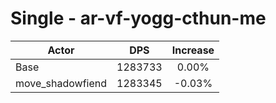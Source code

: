 # Single - ar-vf-yogg-cthun-me
| Actor | DPS | Increase |
|---|:---:|:---:|
|Base|1283733|0.00%|
|move_shadowfiend|1283345|-0.03%|
